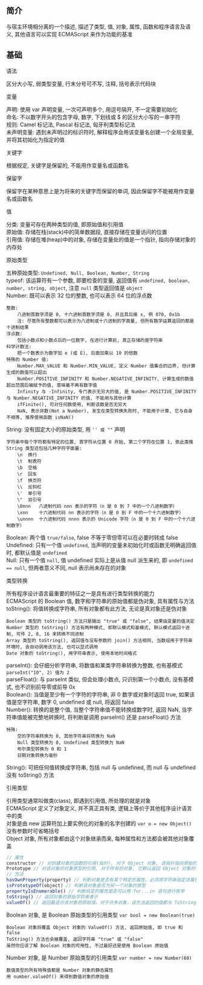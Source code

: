 ## 简介

与宿主环境相分离的一个描述, 描述了类型, 值, 对象, 属性, 函数和程序语言及语义, 其他语言可以实现 ECMAScript 来作为功能的基准  

## 基础

语法

区分大小写, 弱类型变量, 行末分号可不写, 注释, 括号表示代码块  

变量

声明: 使用 var 声明变量, 一次可声明多个, 用逗号隔开, 不一定需要初始化  
命名: 不以数字开头的包含字母, 数字, 下划线或 $ 的区分大小写的一串字符  
规则: Camel 标记法, Pascal 标记法, 匈牙利类型标记法  
未声明变量: 遇到未声明过的标识符时, 解释程序会用该变量名创建一个全局变量, 并将其初始化为指定的值  

关键字

根据规定, 关键字是保留的, 不能用作变量名或函数名  

保留字

保留字在某种意思上是为将来的关键字而保留的单词, 因此保留字不能被用作变量名或函数名  

值

分类: 变量可存在两种类型的值, 即原始值和引用值  
原始值: 存储在栈(stack)中的简单数据段, 直接存储在变量访问的位置  
引用值: 存储在堆(heap)中的对象, 存储在变量处的值是一个指针, 指向存储对象的内存处  

原始类型

五种原始类型: `Undefined, Null, Boolean, Number, String`  
typeof: 该运算符有一个参数, 即要检查的变量, 返回值有 `undefined, boolean, number, string, object`, 注意 `null` 类型返回值是 `object`  
Number: 既可以表示 32 位的整数, 也可以表示 64 位的浮点数  

	整数: 
		八进制首数字须是 0, 十六进制首数字须是 0, 并且其后接 x, 例 070, 0x1b
		注: 尽管所有整数都可以表示为八进制或十六进制的字面量, 但所有数学运算返回的都是十进制结果
	浮点数: 
		包括小数点和小数点后的一位数字, 在进行计算前, 真正存储的是字符串
	科学计数法: 
		把一个数表示为数字加 e (或 E), 后面加乘以 10 的倍数
	特殊的 Number 值: 
		Number.MAX_VALUE 和 Number.MIN_VALUE, 定义 Number 值集合的边界, 但计算生成的数值可以超出
		Number.POSITIVE_INFINITY 和 Number.NEGATIVE_INFINITY, 计算生成的数值超出范围后被赋予的值, 意味着不再有数字值
		Infinity 与 -Infinity, 专门表示无穷大的值, 是 Number.POSITIVE_INFINITY 与 Number.NEGATIVE_INFINITY 的值, 不能用与其他计算
		ifFinite(), 可对任何数使用, 判断该数是否无穷大
		NaN, 表示非数(Not a Number), 发生在类型转换失败时, 不能用于计算, 它与自身不相等, 推荐使用函数 isNaN()

String: 没有固定大小的原始类型, 用 `'' 或 ""` 声明

	字符串中每个字符都有特定的位置, 首字符从位置 0 开始, 第二个字符在位置 1, 依此类推
	String 类型还包括几种字符字面量:
		\n	换行
		\t	制表符
		\b	空格
		\r	回车
		\f	换页符
		\\	反斜杠
		\'	单引号
		\"	双引号
		\0nnn	八进制代码 nnn 表示的字符（n 是 0 到 7 中的一个八进制数字）
		\xnn	十六进制代码 nn 表示的字符（n 是 0 到 F 中的一个十六进制数字）
		\unnnn	十六进制代码 nnnn 表示的 Unicode 字符（n 是 0 到 F 中的一个十六进制数字）

Boolean: 两个值 `true/false`, false 不等于零但零可以在必要时转成 false  
Undefined: 只有一个值 `undefined`, 当声明的变量未初始化时或函数无明确返回值时, 都默认值是 `undefined`  
Null: 只有一个值 `null`, 值 undefined 实际上是从值 null 派生来的, 即 `undefined == null`, 但两者意义不同, null 表示尚未存在的对象  

类型转换

所有程序设计语言最重要的特征之一是具有进行类型转换的能力  
ECMAScript 的 Boolean 值, 数字和字符串的原始值都是伪对象, 具有属性与方法  
toString(): 将值转换成字符串, 所有对象都有此方法, 无论是真对象还是伪对象  

	Boolean 类型的 toString() 方法只是输出 "true" 或 "false", 结果由变量的值决定
	Number 类型的 toString() 方法有两种模式, 即默认模式和基模式, 默认模式返回十进制, 可传 2, 8, 16 来转换不同进制
	Array 类型的 toString(), 返回值与没有参数的 join() 方法相同, 当数组用于字符串环境时, 会自动调用该方法, 也可以显式调用
	Date 对象的 toString(), 用字符串表示, 使用本地时间格式

parseInt(): 会仔细分析字符串, 将数值和某类字符串转换为整数, 也有基模式 `parseInt("10", 2) 值为 2`  
parseFloat(): 与 parseInt 类似, 但会处理小数点, 只识别第一个小数点, 没有基模式, 也不识别前导零或前导 0x  
Boolean(): 当值是至少有一个字符的字符串, 非 0 数字或对象时返回 true, 如果该值是空字符串, 数字 0, undefined 或 null, 将返回 false  
Number(): 转换的是整个值, 当整个字符串值不能转换成数字时, 返回 NaN, 当字符串值能被完整地转换时, 将判断是调用 parseInt() 还是 parseFloat() 方法  

	特殊:
		空的字符串转换为 0, 其他字符串将转换为 NaN
		Null 类型转换为 0, Undefined 类型转换为 NaN
		布尔类型转换为 0 和 1
		日期对象转换为毫秒

String(): 可把任何值转换成字符串, 包括 null 与 undefined, 而 null 与 undefined 没有 toString() 方法  

引用类型

引用类型通常叫做类(class), 即遇到引用值, 所处理的就是对象  
ECMAScript 定义了对象定义, 并不真正具有类, 逻辑上等价于其他程序设计语言中的类  
对象是由 new 运算符加上要实例化的对象的名字创建的 `var o = new Object()` 没有参数时可省略括号  
Object 对象, 所有对象都由这个对象继承而来, 每种属性和方法都会被其他对象覆盖  

```js
// 属性
constructor // 对创建对象的函数的引用(指针), 对于 Object 对象, 该指针指向原始的 Object() 函数
Prototype // 对该对象的对象原型的引用, 对于所有的对象, 它默认返回 Object 对象的一个实例
// 方法
hasOwnProperty(property) // 判断对象是否有某个特定的属性。必须用字符串指定该属性
isPrototypeOf(object) // 判断该对象是否为另一个对象的原型
propertyIsEnumerable() // 判断给定的属性是否可以用 for...in 语句进行枚举
toString() // 返回对象的原始字符串表示
valueOf() // 返回最适合该对象的原始值。对于许多对象，该方法返回的值都与 ToString() 的返回值相同
```

Boolean 对象, 是 Boolean 原始类型的引用类型 `var bool = new Boolean(true)`  

	Boolean 对象将覆盖 Object 对象的 ValueOf() 方法, 返回原始值, 即 true 和 false
	ToString() 方法也会被覆盖, 返回字符串 "true" 或 "false"
	虽然你应该了解 Boolean 对象的可用性, 不过最好还是使用 Boolean 原始值

Number 对象, 是 Number 原始类型的引用类型 `var number = new Number(68)`  

	数值类型的所有特殊值都是 Number 对象的静态属性
	用 number.valueOf() 来得到数值对象的原始值